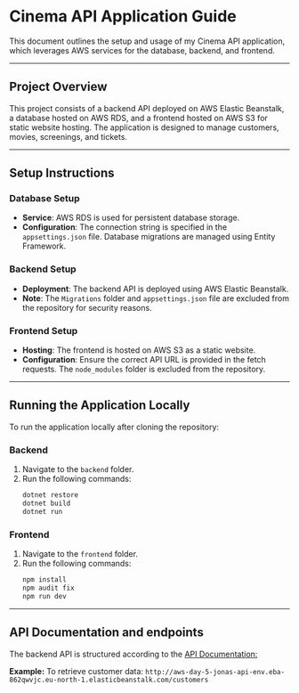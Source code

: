 # Cinema API Application Guide

This document outlines the setup and usage of my Cinema API application, which leverages AWS services for the database, backend, and frontend.

---

## Project Overview

This project consists of a backend API deployed on AWS Elastic Beanstalk, a database hosted on AWS RDS, and a frontend hosted on AWS S3 for static website hosting. The application is designed to manage customers, movies, screenings, and tickets.

---

## Setup Instructions

### Database Setup

- **Service**: AWS RDS is used for persistent database storage.
- **Configuration**: The connection string is specified in the `appsettings.json` file. Database migrations are managed using Entity Framework.
  
### Backend Setup

- **Deployment**: The backend API is deployed using AWS Elastic Beanstalk.
- **Note**: The `Migrations` folder and `appsettings.json` file are excluded from the repository for security reasons.

### Frontend Setup

- **Hosting**: The frontend is hosted on AWS S3 as a static website.
- **Configuration**: Ensure the correct API URL is provided in the fetch requests. The `node_modules` folder is excluded from the repository.

---

## Running the Application Locally

To run the application locally after cloning the repository:

### Backend

1. Navigate to the `backend` folder.
2. Run the following commands:
   ```bash
   dotnet restore
   dotnet build
   dotnet run

### Frontend

1. Navigate to the `frontend` folder.
2. Run the following commands:
   ```bash
   npm install
   npm audit fix
   npm run dev

---

## API Documentation and endpoints

The backend API is structured according to the [API Documentation:](http://aws-day-5-jonas-api-env.eba-862qwvjc.eu-north-1.elasticbeanstalk.com/index.html)

**Example:**
To retrieve customer data:
```http://aws-day-5-jonas-api-env.eba-862qwvjc.eu-north-1.elasticbeanstalk.com/customers```

